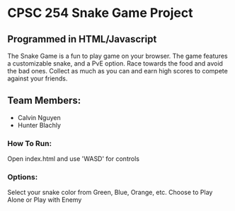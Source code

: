 # CPSC 254 Snake Game Project
## Programmed in HTML/Javascript

The Snake Game is a fun to play game on your browser. The game features a customizable snake, and a PvE option.
Race towards the food and avoid the bad ones. Collect as much as you can and earn high scores to compete against your friends.

## Team Members:
* Calvin Nguyen
* Hunter Blachly

### How To Run:
Open index.html and use 'WASD' for controls

### Options:
Select your snake color from Green, Blue, Orange, etc.
Choose to Play Alone or Play with Enemy
